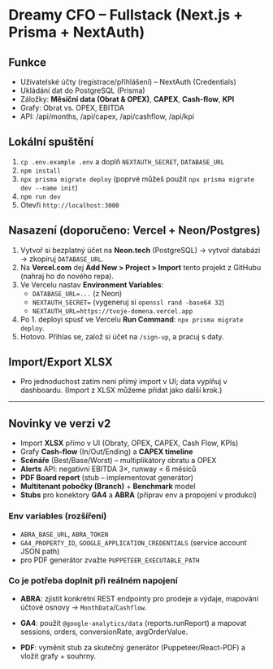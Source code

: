 # Dreamy CFO – Fullstack (Next.js + Prisma + NextAuth)

## Funkce
- Uživatelské účty (registrace/přihlášení) – NextAuth (Credentials)
- Ukládání dat do PostgreSQL (Prisma)
- Záložky: **Měsíční data (Obrat & OPEX)**, **CAPEX**, **Cash-flow**, **KPI**
- Grafy: Obrat vs. OPEX, EBITDA
- API: /api/months, /api/capex, /api/cashflow, /api/kpi
  

## Lokální spuštění
1. `cp .env.example .env` a doplň `NEXTAUTH_SECRET`, `DATABASE_URL`
2. `npm install`
3. `npx prisma migrate deploy` (poprvé můžeš použít `npx prisma migrate dev --name init`)
4. `npm run dev`
5. Otevři `http://localhost:3000`

## Nasazení (doporučeno: Vercel + Neon/Postgres)
1. Vytvoř si bezplatný účet na **Neon.tech** (PostgreSQL) → vytvoř databázi → zkopíruj `DATABASE_URL`.
2. Na **Vercel.com** dej **Add New > Project > Import** tento projekt z GitHubu (nahraj ho do nového repa).
3. Ve Vercelu nastav **Environment Variables**:
   - `DATABASE_URL=...` (z Neon)
   - `NEXTAUTH_SECRET=` (vygeneruj si `openssl rand -base64 32`)
   - `NEXTAUTH_URL=https://tvoje-domena.vercel.app`
4. Po 1. deployi spusť ve Vercelu **Run Command**: `npx prisma migrate deploy`.
5. Hotovo. Přihlas se, založ si účet na `/sign-up`, a pracuj s daty.

## Import/Export XLSX
- Pro jednoduchost zatím není přímý import v UI; data vyplňuj v dashboardu. (Import z XLSX můžeme přidat jako další krok.)


---

## Novinky ve verzi v2
- Import **XLSX** přímo v UI (Obraty, OPEX, CAPEX, Cash Flow, KPIs)
- Grafy **Cash-flow** (In/Out/Ending) a **CAPEX timeline**
- **Scénáře** (Best/Base/Worst) – multiplikátory obratu a OPEX
- **Alerts** API: negativní EBITDA 3×, runway < 6 měsíců
- **PDF Board report** (stub – implementovat generátor)
- **Multitenant pobočky (Branch)** + **Benchmark** model
- **Stubs** pro konektory **GA4** a **ABRA** (připrav env a propojení v produkci)

### Env variables (rozšíření)
- `ABRA_BASE_URL`, `ABRA_TOKEN`
- `GA4_PROPERTY_ID`, `GOOGLE_APPLICATION_CREDENTIALS` (service account JSON path)
- pro PDF generátor zvažte `PUPPETEER_EXECUTABLE_PATH`

### Co je potřeba doplnit při reálném napojení
- **ABRA**: zjistit konkrétní REST endpointy pro prodeje a výdaje, mapování účtové osnovy → `MonthData`/`Cashflow`.

- **GA4**: použít `@google-analytics/data` (reports.runReport) a mapovat sessions, orders, conversionRate, avgOrderValue.

- **PDF**: vyměnit stub za skutečný generátor (Puppeteer/React-PDF) a vložit grafy + souhrny.

